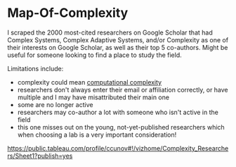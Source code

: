 # Map-Of-Complexity

I scraped the 2000 most-cited researchers on Google Scholar that had Complex Systems, Complex Adaptive Systems, and/or Complexity as one of their interests on Google Scholar, as well as their top 5 co-authors. Might be useful for someone looking to find a place to study the field.

Limitations include: 
* complexity could mean [computational complexity](https://en.wikipedia.org/wiki/Computational_complexity_theory)
* researchers don't always enter their email or affiliation correctly, or have multiple and I may have misattributed their main one
* some are no longer active
* researchers may co-author a lot with someone who isn't active in the field
* this one misses out on the young, not-yet-published researchers which when choosing a lab is a very important consideration!

https://public.tableau.com/profile/ccunov#!/vizhome/Complexity_Researchers/Sheet1?publish=yes
